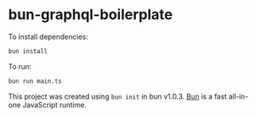 # bun-graphql-boilerplate

To install dependencies:

```bash
bun install
```

To run:

```bash
bun run main.ts
```

This project was created using `bun init` in bun v1.0.3. [Bun](https://bun.sh) is a fast all-in-one JavaScript runtime.
